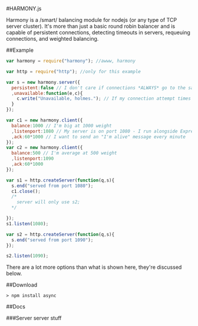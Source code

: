 #HARMONY.js

Harmony is a /smart/ balancing module for nodejs (or any type of TCP server cluster).  It's more than just a basic round robin balancer and is capable of persistent connections, detecting timeouts in servers, requeuing connections, and weighted balancing.

##Example

```javascript
var harmony = require("harmony"); //awww, harmony

var http = require("http"); //only for this example

var s = new harmony.server({
  persistent:false // I don't care if connections *ALWAYS* go to the same server
  ,unavailable:function(e,c){
    c.write("Unavailable, holmes."); // If my connection attempt times out then I'll call this function
  }
});

var c1 = new harmony.client({
  balance:1000 // I'm big at 1000 weight
  ,listenport:1080 // My server is on port 1080 - I run alongside Express and other sugar
  ,ack:60*1000 // I want to send an "I'm alive" message every minute
});
var c2 = new harmony.client({
  balance:500 // I'm average at 500 weight
  ,listenport:1090
  ,ack:60*1000
});

var s1 = http.createServer(function(q,s){
  s.end("served from port 1080");
  c1.close();
  /*
    server will only use s2;
  */

});
s1.listen(1080);

var s2 = http.createServer(function(q,s){
  s.end("served from port 1090");
});

s2.listen(1090);
```

There are a lot more options than what is shown here, they're discussed below.

##Download
```
> npm install async
```

##Docs

###Server
server stuff
